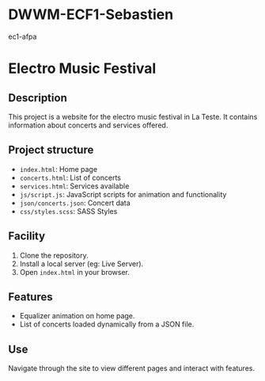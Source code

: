 # DWWM-ECF1-Sebastien
ec1-afpa
# Electro Music Festival

## Description
This project is a website for the electro music festival in La Teste. It contains information about concerts and services offered.

## Project structure
- `index.html`: Home page
- `concerts.html`: List of concerts
- `services.html`: Services available
- `js/script.js`: JavaScript scripts for animation and functionality
- `json/concerts.json`: Concert data
- `css/styles.scss`: SASS Styles

## Facility
1. Clone the repository.
2. Install a local server (eg: Live Server).
3. Open `index.html` in your browser.

## Features
- Equalizer animation on home page.
- List of concerts loaded dynamically from a JSON file.

## Use
Navigate through the site to view different pages and interact with features.

